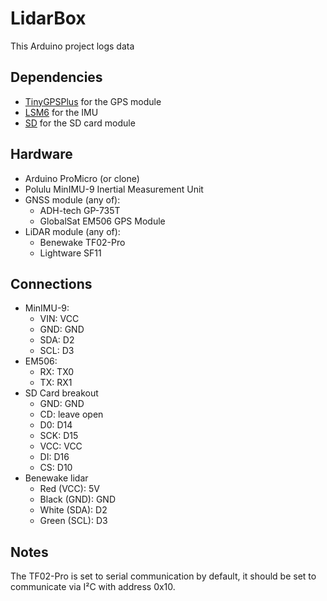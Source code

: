 # LidarBox

This Arduino project logs data

## Dependencies

- [TinyGPSPlus](https://docs.arduino.cc/libraries/tinygpsplus/) for the GPS module
- [LSM6](https://docs.arduino.cc/libraries/lsm6/) for the IMU
- [SD](https://docs.arduino.cc/libraries/sd/) for the SD card module

## Hardware

- Arduino ProMicro (or clone)
- Polulu MinIMU-9 Inertial Measurement Unit
- GNSS module (any of):
  - ADH-tech GP-735T
  - GlobalSat EM506 GPS Module
- LiDAR module (any of):
  - Benewake TF02-Pro
  - Lightware SF11

## Connections

- MinIMU-9:
  - VIN: VCC
  - GND: GND
  - SDA: D2
  - SCL: D3
- EM506:
  - RX: TX0
  - TX: RX1
- SD Card breakout
  - GND: GND
  - CD: leave open
  - D0: D14
  - SCK: D15
  - VCC: VCC
  - DI: D16
  - CS: D10
- Benewake lidar
  - Red (VCC): 5V
  - Black (GND): GND
  - White (SDA): D2
  - Green (SCL): D3

## Notes

The TF02-Pro is set to serial communication by default, it should be set to communicate via I²C with address 0x10.

